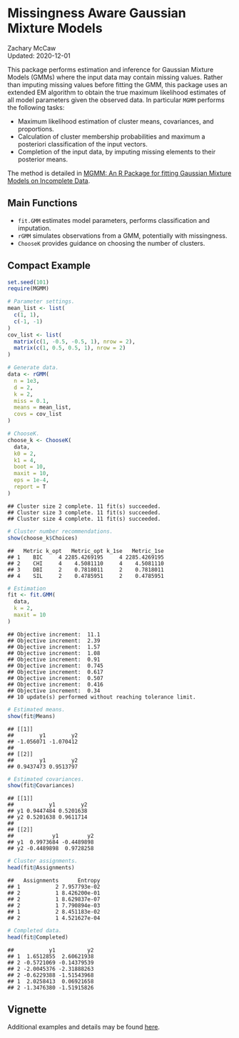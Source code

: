 # Missingness Aware Gaussian Mixture Models

Zachary McCaw <br>
Updated: 2020-12-01

This package performs estimation and inference for Gaussian Mixture Models (GMMs) where the input data may contain missing values. Rather than imputing missing values before fitting the GMM, this package uses an extended EM algorithm to obtain the true maximum likelihood estimates of all model parameters given the observed data. In particular `MGMM` performs the following tasks:

* Maximum likelihood estimation of cluster means, covariances, and proportions.
* Calculation of cluster membership probabilities and maximum a posteriori classification of the input vectors. 
* Completion of the input data, by imputing missing elements to their posterior means. 

The method is detailed in [MGMM: An R Package for fitting Gaussian Mixture Models on Incomplete Data](https://www.biorxiv.org/content/10.1101/2019.12.20.884551v2).

## Main Functions

* `fit.GMM` estimates model parameters, performs classification and imputation.
* `rGMM` simulates observations from a GMM, potentially with missingness. 
* `ChooseK` provides guidance on choosing the number of clusters. 

## Compact Example


```r
set.seed(101)
require(MGMM)

# Parameter settings.
mean_list <- list(
  c(1, 1),
  c(-1, -1)
)
cov_list <- list(
  matrix(c(1, -0.5, -0.5, 1), nrow = 2),
  matrix(c(1, 0.5, 0.5, 1), nrow = 2)
)

# Generate data.
data <- rGMM(
  n = 1e3, 
  d = 2, 
  k = 2, 
  miss = 0.1, 
  means = mean_list, 
  covs = cov_list
)

# ChooseK.
choose_k <- ChooseK(
  data,
  k0 = 2,
  k1 = 4,
  boot = 10,
  maxit = 10,
  eps = 1e-4,
  report = T
)
```

```
## Cluster size 2 complete. 11 fit(s) succeeded.
## Cluster size 3 complete. 11 fit(s) succeeded.
## Cluster size 4 complete. 11 fit(s) succeeded.
```

```r
# Cluster number recommendations. 
show(choose_k$Choices)
```

```
##   Metric k_opt   Metric_opt k_1se   Metric_1se
## 1    BIC     4 2285.4269195     4 2285.4269195
## 2    CHI     4    4.5081110     4    4.5081110
## 3    DBI     2    0.7818011     2    0.7818011
## 4    SIL     2    0.4785951     2    0.4785951
```

```r
# Estimation
fit <- fit.GMM(
  data,
  k = 2,
  maxit = 10
)
```

```
## Objective increment:  11.1 
## Objective increment:  2.39 
## Objective increment:  1.57 
## Objective increment:  1.08 
## Objective increment:  0.91 
## Objective increment:  0.745 
## Objective increment:  0.617 
## Objective increment:  0.507 
## Objective increment:  0.416 
## Objective increment:  0.34 
## 10 update(s) performed without reaching tolerance limit.
```

```r
# Estimated means. 
show(fit@Means)
```

```
## [[1]]
##        y1        y2 
## -1.056071 -1.070412 
## 
## [[2]]
##        y1        y2 
## 0.9437473 0.9513797
```

```r
# Estimated covariances. 
show(fit@Covariances)
```

```
## [[1]]
##           y1        y2
## y1 0.9447484 0.5201638
## y2 0.5201638 0.9611714
## 
## [[2]]
##            y1         y2
## y1  0.9973684 -0.4489898
## y2 -0.4489898  0.9728258
```

```r
# Cluster assignments. 
head(fit@Assignments)
```

```
##   Assignments      Entropy
## 1           2 7.957793e-02
## 2           1 8.426200e-01
## 2           1 8.629837e-07
## 2           1 7.790894e-03
## 1           2 8.451183e-02
## 2           1 4.521627e-04
```

```r
# Completed data. 
head(fit@Completed)
```

```
##           y1          y2
## 1  1.6512855  2.60621938
## 2 -0.5721069 -0.14379539
## 2 -2.0045376 -2.31888263
## 2 -0.6229388 -1.51543968
## 1  2.0258413  0.06921658
## 2 -1.3476380 -1.51915826
```

## Vignette

Additional examples and details may be found [here](https://github.com/zrmacc/MGMM/tree/master/vignettes/Vignette.pdf).
